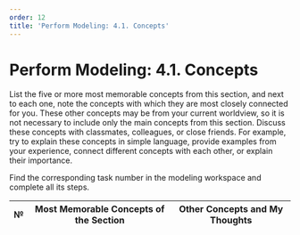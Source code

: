 ```yaml
---
order: 12
title: 'Perform Modeling: 4.1. Concepts'
---
```


# Perform Modeling: 4.1. Concepts

List the five or more most memorable concepts from this section, and next to each one, note the concepts with which they are most closely connected for you. These other concepts may be from your current worldview, so it is not necessary to include only the main concepts from this section. Discuss these concepts with classmates, colleagues, or close friends. For example, try to explain these concepts in simple language, provide examples from your experience, connect different concepts with each other, or explain their importance.

Find the corresponding task number in the modeling workspace and complete all its steps.

| № | Most Memorable Concepts of the Section | Other Concepts and My Thoughts |
|---|----------------------------------------|-------------------------------|